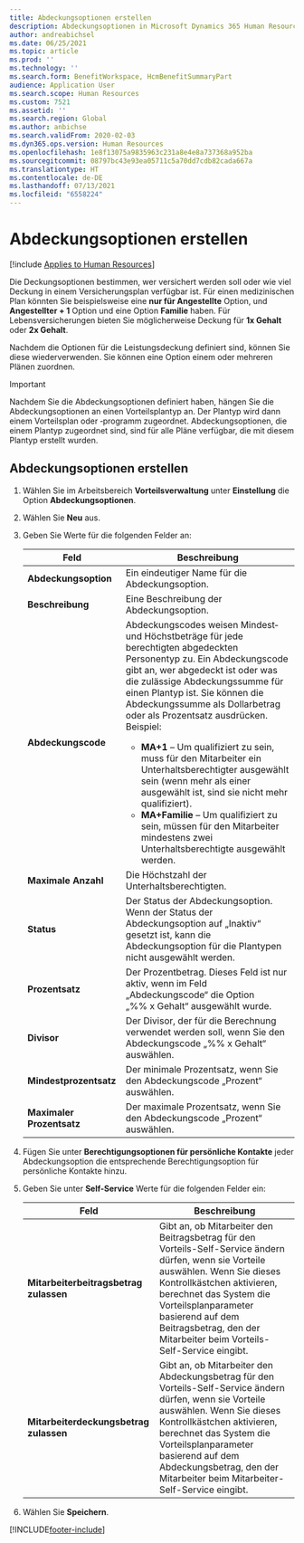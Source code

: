 ```yaml
---
title: Abdeckungsoptionen erstellen
description: Abdeckungsoptionen in Microsoft Dynamics 365 Human Resources sind Deckungsgrade für die Wahl eines Teilnehmers in einem Leistungsplan oder -programm.
author: andreabichsel
ms.date: 06/25/2021
ms.topic: article
ms.prod: ''
ms.technology: ''
ms.search.form: BenefitWorkspace, HcmBenefitSummaryPart
audience: Application User
ms.search.scope: Human Resources
ms.custom: 7521
ms.assetid: ''
ms.search.region: Global
ms.author: anbichse
ms.search.validFrom: 2020-02-03
ms.dyn365.ops.version: Human Resources
ms.openlocfilehash: 1e8f13075a9835963c231a8e4e8a737368a952ba
ms.sourcegitcommit: 08797bc43e93ea05711c5a70dd7cdb82cada667a
ms.translationtype: HT
ms.contentlocale: de-DE
ms.lasthandoff: 07/13/2021
ms.locfileid: "6558224"
---
```

# <a name="create-coverage-options"></a>Abdeckungsoptionen erstellen

[!include [Applies to Human Resources](../includes/applies-to-hr.md)]

Die Deckungsoptionen bestimmen, wer versichert werden soll oder wie viel Deckung in einem Versicherungsplan verfügbar ist. Für einen medizinischen Plan könnten Sie beispielsweise eine **nur für Angestellte** Option, und **Angestellter + 1** Option und eine Option **Familie** haben. Für Lebensversicherungen bieten Sie möglicherweise Deckung für **1x Gehalt** oder **2x Gehalt**.

Nachdem die Optionen für die Leistungsdeckung definiert sind, können Sie diese wiederverwenden. Sie können eine Option einem oder mehreren Plänen zuordnen.

> [!IMPORTANT]
> Nachdem Sie die Abdeckungsoptionen definiert haben, hängen Sie die Abdeckungsoptionen an einen Vorteilsplantyp an. Der Plantyp wird dann einem Vorteilsplan oder ‑programm zugeordnet. Abdeckungsoptionen, die einem Plantyp zugeordnet sind, sind für alle Pläne verfügbar, die mit diesem Plantyp erstellt wurden.

## <a name="create-coverage-options"></a>Abdeckungsoptionen erstellen
1. Wählen Sie im Arbeitsbereich **Vorteilsverwaltung** unter **Einstellung** die Option **Abdeckungsoptionen**.

2. Wählen Sie **Neu** aus.

3. Geben Sie Werte für die folgenden Felder an:

   | Feld | Beschreibung |
   | --- | --- |
   | **Abdeckungsoption** | Ein eindeutiger Name für die Abdeckungsoption. |
   | **Beschreibung** | Eine Beschreibung der Abdeckungsoption. |
   | **Abdeckungscode** | Abdeckungscodes weisen Mindest‑ und Höchstbeträge für jede berechtigten abgedeckten Personentyp zu. Ein Abdeckungscode gibt an, wer abgedeckt ist oder was die zulässige Abdeckungssumme für einen Plantyp ist. Sie können die Abdeckungssumme als Dollarbetrag oder als Prozentsatz ausdrücken. Beispiel:<ul><li>**MA+1** – Um qualifiziert zu sein, muss für den Mitarbeiter ein Unterhaltsberechtigter ausgewählt sein (wenn mehr als einer ausgewählt ist, sind sie nicht mehr qualifiziert).</li><li>**MA+Familie** – Um qualifiziert zu sein, müssen für den Mitarbeiter mindestens zwei Unterhaltsberechtigte ausgewählt werden.</li></ul> |
   | **Maximale Anzahl** | Die Höchstzahl der Unterhaltsberechtigten. |
   | **Status** | Der Status der Abdeckungsoption. Wenn der Status der Abdeckungsoption auf „Inaktiv“ gesetzt ist, kann die Abdeckungsoption für die Plantypen nicht ausgewählt werden. |
   | **Prozentsatz** | Der Prozentbetrag. Dieses Feld ist nur aktiv, wenn im Feld „Abdeckungscode“ die Option „%% x Gehalt“ ausgewählt wurde. |
   | **Divisor** | Der Divisor, der für die Berechnung verwendet werden soll, wenn Sie den Abdeckungscode „%% x Gehalt“ auswählen. |
   | **Mindestprozentsatz** | Der minimale Prozentsatz, wenn Sie den Abdeckungscode „Prozent“ auswählen. |
   | **Maximaler Prozentsatz** | Der maximale Prozentsatz, wenn Sie den Abdeckungscode „Prozent“ auswählen. |

4. Fügen Sie unter **Berechtigungsoptionen für persönliche Kontakte** jeder Abdeckungsoption die entsprechende Berechtigungsoption für persönliche Kontakte hinzu.

5. Geben Sie unter **Self-Service** Werte für die folgenden Felder ein:

   | Feld | Beschreibung |
   | --- | --- |
   | **Mitarbeiterbeitragsbetrag zulassen** | Gibt an, ob Mitarbeiter den Beitragsbetrag für den Vorteils-Self-Service ändern dürfen, wenn sie Vorteile auswählen. Wenn Sie dieses Kontrollkästchen aktivieren, berechnet das System die Vorteilsplanparameter basierend auf dem Beitragsbetrag, den der Mitarbeiter beim Vorteils-Self-Service eingibt. |
   | **Mitarbeiterdeckungsbetrag zulassen** | Gibt an, ob Mitarbeiter den Abdeckungsbetrag für den Vorteils-Self-Service ändern dürfen, wenn sie Vorteile auswählen. Wenn Sie dieses Kontrollkästchen aktivieren, berechnet das System die Vorteilsplanparameter basierend auf dem Abdeckungsbetrag, den der Mitarbeiter beim Mitarbeiter-Self-Service eingibt. |

6. Wählen Sie **Speichern**. 


[!INCLUDE[footer-include](../includes/footer-banner.md)]
